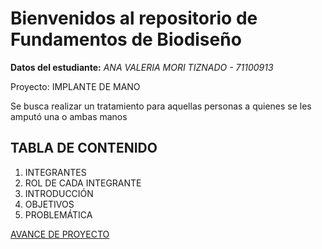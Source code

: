# **Bienvenidos al repositorio de Fundamentos de Biodiseño**
**Datos del estudiante:** *ANA VALERIA MORI TIZNADO - 71100913* 

Proyecto: IMPLANTE DE MANO 

Se busca realizar un tratamiento para aquellas personas a quienes se les amputó una o ambas manos



## **TABLA DE CONTENIDO**
1. INTEGRANTES
2. ROL DE CADA INTEGRANTE
3. INTRODUCCIÓN
4. OBJETIVOS
5. PROBLEMÁTICA

[AVANCE DE PROYECTO](https://encrypted-tbn0.gstatic.com/images?q=tbn:ANd9GcQAUZb3VV_SVFVXi0jMde4koETgjP0WEznJlQ&s)
